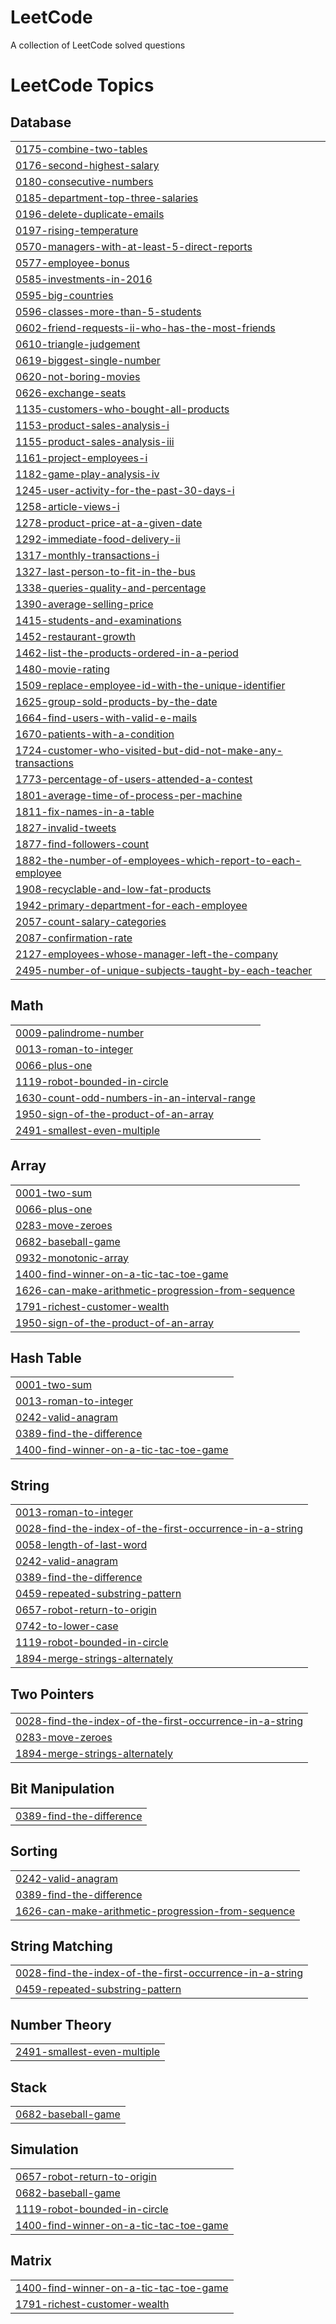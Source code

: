 # LeetCode
A collection of LeetCode solved questions

<!---LeetCode Topics Start-->
# LeetCode Topics
## Database
|  |
| ------- |
| [0175-combine-two-tables](https://github.com/Naushil7/LeetCode/tree/master/0175-combine-two-tables) |
| [0176-second-highest-salary](https://github.com/Naushil7/LeetCode/tree/master/0176-second-highest-salary) |
| [0180-consecutive-numbers](https://github.com/Naushil7/LeetCode/tree/master/0180-consecutive-numbers) |
| [0185-department-top-three-salaries](https://github.com/Naushil7/LeetCode/tree/master/0185-department-top-three-salaries) |
| [0196-delete-duplicate-emails](https://github.com/Naushil7/LeetCode/tree/master/0196-delete-duplicate-emails) |
| [0197-rising-temperature](https://github.com/Naushil7/LeetCode/tree/master/0197-rising-temperature) |
| [0570-managers-with-at-least-5-direct-reports](https://github.com/Naushil7/LeetCode/tree/master/0570-managers-with-at-least-5-direct-reports) |
| [0577-employee-bonus](https://github.com/Naushil7/LeetCode/tree/master/0577-employee-bonus) |
| [0585-investments-in-2016](https://github.com/Naushil7/LeetCode/tree/master/0585-investments-in-2016) |
| [0595-big-countries](https://github.com/Naushil7/LeetCode/tree/master/0595-big-countries) |
| [0596-classes-more-than-5-students](https://github.com/Naushil7/LeetCode/tree/master/0596-classes-more-than-5-students) |
| [0602-friend-requests-ii-who-has-the-most-friends](https://github.com/Naushil7/LeetCode/tree/master/0602-friend-requests-ii-who-has-the-most-friends) |
| [0610-triangle-judgement](https://github.com/Naushil7/LeetCode/tree/master/0610-triangle-judgement) |
| [0619-biggest-single-number](https://github.com/Naushil7/LeetCode/tree/master/0619-biggest-single-number) |
| [0620-not-boring-movies](https://github.com/Naushil7/LeetCode/tree/master/0620-not-boring-movies) |
| [0626-exchange-seats](https://github.com/Naushil7/LeetCode/tree/master/0626-exchange-seats) |
| [1135-customers-who-bought-all-products](https://github.com/Naushil7/LeetCode/tree/master/1135-customers-who-bought-all-products) |
| [1153-product-sales-analysis-i](https://github.com/Naushil7/LeetCode/tree/master/1153-product-sales-analysis-i) |
| [1155-product-sales-analysis-iii](https://github.com/Naushil7/LeetCode/tree/master/1155-product-sales-analysis-iii) |
| [1161-project-employees-i](https://github.com/Naushil7/LeetCode/tree/master/1161-project-employees-i) |
| [1182-game-play-analysis-iv](https://github.com/Naushil7/LeetCode/tree/master/1182-game-play-analysis-iv) |
| [1245-user-activity-for-the-past-30-days-i](https://github.com/Naushil7/LeetCode/tree/master/1245-user-activity-for-the-past-30-days-i) |
| [1258-article-views-i](https://github.com/Naushil7/LeetCode/tree/master/1258-article-views-i) |
| [1278-product-price-at-a-given-date](https://github.com/Naushil7/LeetCode/tree/master/1278-product-price-at-a-given-date) |
| [1292-immediate-food-delivery-ii](https://github.com/Naushil7/LeetCode/tree/master/1292-immediate-food-delivery-ii) |
| [1317-monthly-transactions-i](https://github.com/Naushil7/LeetCode/tree/master/1317-monthly-transactions-i) |
| [1327-last-person-to-fit-in-the-bus](https://github.com/Naushil7/LeetCode/tree/master/1327-last-person-to-fit-in-the-bus) |
| [1338-queries-quality-and-percentage](https://github.com/Naushil7/LeetCode/tree/master/1338-queries-quality-and-percentage) |
| [1390-average-selling-price](https://github.com/Naushil7/LeetCode/tree/master/1390-average-selling-price) |
| [1415-students-and-examinations](https://github.com/Naushil7/LeetCode/tree/master/1415-students-and-examinations) |
| [1452-restaurant-growth](https://github.com/Naushil7/LeetCode/tree/master/1452-restaurant-growth) |
| [1462-list-the-products-ordered-in-a-period](https://github.com/Naushil7/LeetCode/tree/master/1462-list-the-products-ordered-in-a-period) |
| [1480-movie-rating](https://github.com/Naushil7/LeetCode/tree/master/1480-movie-rating) |
| [1509-replace-employee-id-with-the-unique-identifier](https://github.com/Naushil7/LeetCode/tree/master/1509-replace-employee-id-with-the-unique-identifier) |
| [1625-group-sold-products-by-the-date](https://github.com/Naushil7/LeetCode/tree/master/1625-group-sold-products-by-the-date) |
| [1664-find-users-with-valid-e-mails](https://github.com/Naushil7/LeetCode/tree/master/1664-find-users-with-valid-e-mails) |
| [1670-patients-with-a-condition](https://github.com/Naushil7/LeetCode/tree/master/1670-patients-with-a-condition) |
| [1724-customer-who-visited-but-did-not-make-any-transactions](https://github.com/Naushil7/LeetCode/tree/master/1724-customer-who-visited-but-did-not-make-any-transactions) |
| [1773-percentage-of-users-attended-a-contest](https://github.com/Naushil7/LeetCode/tree/master/1773-percentage-of-users-attended-a-contest) |
| [1801-average-time-of-process-per-machine](https://github.com/Naushil7/LeetCode/tree/master/1801-average-time-of-process-per-machine) |
| [1811-fix-names-in-a-table](https://github.com/Naushil7/LeetCode/tree/master/1811-fix-names-in-a-table) |
| [1827-invalid-tweets](https://github.com/Naushil7/LeetCode/tree/master/1827-invalid-tweets) |
| [1877-find-followers-count](https://github.com/Naushil7/LeetCode/tree/master/1877-find-followers-count) |
| [1882-the-number-of-employees-which-report-to-each-employee](https://github.com/Naushil7/LeetCode/tree/master/1882-the-number-of-employees-which-report-to-each-employee) |
| [1908-recyclable-and-low-fat-products](https://github.com/Naushil7/LeetCode/tree/master/1908-recyclable-and-low-fat-products) |
| [1942-primary-department-for-each-employee](https://github.com/Naushil7/LeetCode/tree/master/1942-primary-department-for-each-employee) |
| [2057-count-salary-categories](https://github.com/Naushil7/LeetCode/tree/master/2057-count-salary-categories) |
| [2087-confirmation-rate](https://github.com/Naushil7/LeetCode/tree/master/2087-confirmation-rate) |
| [2127-employees-whose-manager-left-the-company](https://github.com/Naushil7/LeetCode/tree/master/2127-employees-whose-manager-left-the-company) |
| [2495-number-of-unique-subjects-taught-by-each-teacher](https://github.com/Naushil7/LeetCode/tree/master/2495-number-of-unique-subjects-taught-by-each-teacher) |
## Math
|  |
| ------- |
| [0009-palindrome-number](https://github.com/Naushil7/LeetCode/tree/master/0009-palindrome-number) |
| [0013-roman-to-integer](https://github.com/Naushil7/LeetCode/tree/master/0013-roman-to-integer) |
| [0066-plus-one](https://github.com/Naushil7/LeetCode/tree/master/0066-plus-one) |
| [1119-robot-bounded-in-circle](https://github.com/Naushil7/LeetCode/tree/master/1119-robot-bounded-in-circle) |
| [1630-count-odd-numbers-in-an-interval-range](https://github.com/Naushil7/LeetCode/tree/master/1630-count-odd-numbers-in-an-interval-range) |
| [1950-sign-of-the-product-of-an-array](https://github.com/Naushil7/LeetCode/tree/master/1950-sign-of-the-product-of-an-array) |
| [2491-smallest-even-multiple](https://github.com/Naushil7/LeetCode/tree/master/2491-smallest-even-multiple) |
## Array
|  |
| ------- |
| [0001-two-sum](https://github.com/Naushil7/LeetCode/tree/master/0001-two-sum) |
| [0066-plus-one](https://github.com/Naushil7/LeetCode/tree/master/0066-plus-one) |
| [0283-move-zeroes](https://github.com/Naushil7/LeetCode/tree/master/0283-move-zeroes) |
| [0682-baseball-game](https://github.com/Naushil7/LeetCode/tree/master/0682-baseball-game) |
| [0932-monotonic-array](https://github.com/Naushil7/LeetCode/tree/master/0932-monotonic-array) |
| [1400-find-winner-on-a-tic-tac-toe-game](https://github.com/Naushil7/LeetCode/tree/master/1400-find-winner-on-a-tic-tac-toe-game) |
| [1626-can-make-arithmetic-progression-from-sequence](https://github.com/Naushil7/LeetCode/tree/master/1626-can-make-arithmetic-progression-from-sequence) |
| [1791-richest-customer-wealth](https://github.com/Naushil7/LeetCode/tree/master/1791-richest-customer-wealth) |
| [1950-sign-of-the-product-of-an-array](https://github.com/Naushil7/LeetCode/tree/master/1950-sign-of-the-product-of-an-array) |
## Hash Table
|  |
| ------- |
| [0001-two-sum](https://github.com/Naushil7/LeetCode/tree/master/0001-two-sum) |
| [0013-roman-to-integer](https://github.com/Naushil7/LeetCode/tree/master/0013-roman-to-integer) |
| [0242-valid-anagram](https://github.com/Naushil7/LeetCode/tree/master/0242-valid-anagram) |
| [0389-find-the-difference](https://github.com/Naushil7/LeetCode/tree/master/0389-find-the-difference) |
| [1400-find-winner-on-a-tic-tac-toe-game](https://github.com/Naushil7/LeetCode/tree/master/1400-find-winner-on-a-tic-tac-toe-game) |
## String
|  |
| ------- |
| [0013-roman-to-integer](https://github.com/Naushil7/LeetCode/tree/master/0013-roman-to-integer) |
| [0028-find-the-index-of-the-first-occurrence-in-a-string](https://github.com/Naushil7/LeetCode/tree/master/0028-find-the-index-of-the-first-occurrence-in-a-string) |
| [0058-length-of-last-word](https://github.com/Naushil7/LeetCode/tree/master/0058-length-of-last-word) |
| [0242-valid-anagram](https://github.com/Naushil7/LeetCode/tree/master/0242-valid-anagram) |
| [0389-find-the-difference](https://github.com/Naushil7/LeetCode/tree/master/0389-find-the-difference) |
| [0459-repeated-substring-pattern](https://github.com/Naushil7/LeetCode/tree/master/0459-repeated-substring-pattern) |
| [0657-robot-return-to-origin](https://github.com/Naushil7/LeetCode/tree/master/0657-robot-return-to-origin) |
| [0742-to-lower-case](https://github.com/Naushil7/LeetCode/tree/master/0742-to-lower-case) |
| [1119-robot-bounded-in-circle](https://github.com/Naushil7/LeetCode/tree/master/1119-robot-bounded-in-circle) |
| [1894-merge-strings-alternately](https://github.com/Naushil7/LeetCode/tree/master/1894-merge-strings-alternately) |
## Two Pointers
|  |
| ------- |
| [0028-find-the-index-of-the-first-occurrence-in-a-string](https://github.com/Naushil7/LeetCode/tree/master/0028-find-the-index-of-the-first-occurrence-in-a-string) |
| [0283-move-zeroes](https://github.com/Naushil7/LeetCode/tree/master/0283-move-zeroes) |
| [1894-merge-strings-alternately](https://github.com/Naushil7/LeetCode/tree/master/1894-merge-strings-alternately) |
## Bit Manipulation
|  |
| ------- |
| [0389-find-the-difference](https://github.com/Naushil7/LeetCode/tree/master/0389-find-the-difference) |
## Sorting
|  |
| ------- |
| [0242-valid-anagram](https://github.com/Naushil7/LeetCode/tree/master/0242-valid-anagram) |
| [0389-find-the-difference](https://github.com/Naushil7/LeetCode/tree/master/0389-find-the-difference) |
| [1626-can-make-arithmetic-progression-from-sequence](https://github.com/Naushil7/LeetCode/tree/master/1626-can-make-arithmetic-progression-from-sequence) |
## String Matching
|  |
| ------- |
| [0028-find-the-index-of-the-first-occurrence-in-a-string](https://github.com/Naushil7/LeetCode/tree/master/0028-find-the-index-of-the-first-occurrence-in-a-string) |
| [0459-repeated-substring-pattern](https://github.com/Naushil7/LeetCode/tree/master/0459-repeated-substring-pattern) |
## Number Theory
|  |
| ------- |
| [2491-smallest-even-multiple](https://github.com/Naushil7/LeetCode/tree/master/2491-smallest-even-multiple) |
## Stack
|  |
| ------- |
| [0682-baseball-game](https://github.com/Naushil7/LeetCode/tree/master/0682-baseball-game) |
## Simulation
|  |
| ------- |
| [0657-robot-return-to-origin](https://github.com/Naushil7/LeetCode/tree/master/0657-robot-return-to-origin) |
| [0682-baseball-game](https://github.com/Naushil7/LeetCode/tree/master/0682-baseball-game) |
| [1119-robot-bounded-in-circle](https://github.com/Naushil7/LeetCode/tree/master/1119-robot-bounded-in-circle) |
| [1400-find-winner-on-a-tic-tac-toe-game](https://github.com/Naushil7/LeetCode/tree/master/1400-find-winner-on-a-tic-tac-toe-game) |
## Matrix
|  |
| ------- |
| [1400-find-winner-on-a-tic-tac-toe-game](https://github.com/Naushil7/LeetCode/tree/master/1400-find-winner-on-a-tic-tac-toe-game) |
| [1791-richest-customer-wealth](https://github.com/Naushil7/LeetCode/tree/master/1791-richest-customer-wealth) |
<!---LeetCode Topics End-->
